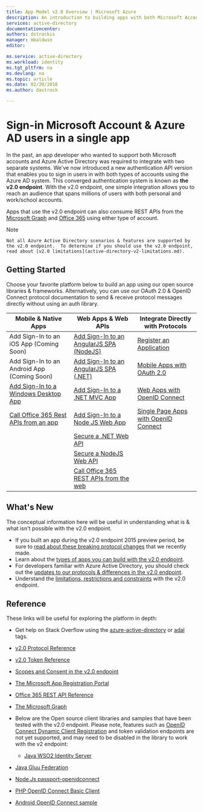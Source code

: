 ```yaml
---
title: App Model v2.0 Overview | Microsoft Azure
description: An introduction to building apps with both Microsoft Account and Azure Active Directory sign-in.
services: active-directory
documentationcenter: 
authors: dstrockis
manager: mbaldwin
editor: 

ms.service: active-directory
ms.workload: identity
ms.tgt_pltfrm: na
ms.devlang: na
ms.topic: article
ms.date: 02/20/2016
ms.author: dastrock

---
```

# Sign-in Microsoft Account & Azure AD users in a single app
In the past, an app developer who wanted to support both Microsoft accounts and Azure Active Directory was required to integrate with two separate systems.  We've now introduced a new authentication API version that enables you to sign in users in with both types of accounts using the Azure AD system.  This converged authentication system is known as **the v2.0 endpoint**.  With the v2.0 endpoint, one simple integration allows you to reach an audience that spans millions of users with both personal and work/school accounts.

Apps that use the v2.0 endpoint can also consume REST APIs from the [Microsoft Graph](https://graph.microsoft.io) and [Office 365](https://msdn.microsoft.com/office/office365/howto/authenticate-Office-365-APIs-using-v2) using either type of account.

> [!NOTE]
>     Not all Azure Active Directory scenarios & features are supported by the v2.0 endpoint.  To determine if you should use the v2.0 endpoint, read about [v2.0 limitations](active-directory-v2-limitations.md).
> 
> 
> 
## Getting Started
Choose your favorite platform below to build an app using our open source libraries & frameworks.  Alternatively, you can use our OAuth 2.0 & OpenID Connect protocol documentation to send & receive protocol messages directly without using an auth library.
<!-- TODO: Finalize this table  -->

| Mobile & Native Apps | Web Apps & Web APIs | Integrate Directly with Protocols |
| ----------------------- | ------------------------------- | --------------------- |
| Add Sign-In to an iOS App (Coming Soon) | [Add Sign-In to an AngularJS SPA (NodeJS)](active-directory-v2-devquickstarts-angular-node.md) | [Register an Application](active-directory-v2-app-registration.md) |
| Add Sign-In to an Android App (Coming Soon) | [Add Sign-In to an AngularJS SPA (.NET)](active-directory-v2-devquickstarts-angular-dotnet.md) | [Mobile Apps with OAuth 2.0](active-directory-v2-protocols-oauth-code.md) |
| [Add Sign-In to a Windows Desktop App](active-directory-v2-devquickstarts-wpf.md) | [Add Sign-In to a .NET MVC App](active-directory-v2-devquickstarts-dotnet-web.md) | [Web Apps with OpenID Connect](active-directory-v2-protocols-oidc.md) |
| [Call Office 365 Rest APIs from an app](https://msdn.microsoft.com/office/office365/howto/authenticate-Office-365-APIs-using-v2) | [Add Sign-In to a Node JS Web App](active-directory-v2-devquickstarts-node-web.md) | [Single Page Apps with OpenID Connect](active-directory-v2-protocols-implicit.md)
|  | [Secure a .NET Web API](active-directory-v2-devquickstarts-dotnet-api.md) |  |
|  |  [Secure a NodeJS Web API](active-directory-v2-devquickstarts-node-api.md) |
|  | [Call Office 365 REST APIs from the web](https://msdn.microsoft.com/office/office365/howto/authenticate-Office-365-APIs-using-v2) |


## What's New
The conceptual information here will be useful in understanding what is & what isn't possible with the v2.0 endpoint.

* If you built an app during the v2.0 endpoint 2015 preview period, be sure to [read about these breaking protocol changes](active-directory-v2-preview-oidc-changes.md) that we recently made.
* Learn about the [types of apps you can build with the v2.0 endpoint](active-directory-v2-flows.md).
* For developers familiar with Azure Active Directory, you should check out the [updates to our protocols & differences in the v2.0 endpoint](active-directory-v2-compare.md).
* Understand the [limitations, restrictions and constraints](active-directory-v2-limitations.md) with the v2.0 endpoint.

## Reference
These links will be useful for exploring the platform in depth:

* Get help on Stack Overflow using the [azure-active-directory](http://stackoverflow.com/questions/tagged/azure-active-directory) or [adal](http://stackoverflow.com/questions/tagged/adal) tags.
* [v2.0 Protocol Reference](active-directory-v2-protocols.md)
* [v2.0 Token Reference](active-directory-v2-tokens.md)
* [Scopes and Consent in the v2.0 endpoint](active-directory-v2-scopes.md)
* [The Microsoft App Registration Portal](https://apps.dev.microsoft.com)
* [Office 365 REST API Reference](https://msdn.microsoft.com/office/office365/howto/authenticate-Office-365-APIs-using-v2)
* [The Microsoft Graph](https://graph.microsoft.io)
* Below are the Open source client libraries and samples that have been tested with the v2.0 endpoint. Please note, features such as [OpenID Connect Dynamic Client Registration](https://openid.net/specs/openid-connect-registration-1_0.html) and token validation endpoints are not yet supported, and may need to be disabled in the library to work with the v2 endpoint:  

  * [Java WSO2 Identity Server](https://docs.wso2.com/display/IS500/Introducing+the+Identity+Server)
* [Java Gluu Federation](https://github.com/GluuFederation/oxAuth)
* [Node.Js passport-openidconnect](https://www.npmjs.com/package/passport-openidconnect)
* [PHP OpenID Connect Basic Client](https://github.com/jumbojett/OpenID-Connect-PHP)
* [Android OpenID Connect sample](https://github.com/learning-layers/android-openid-connect)


<!-- TODO: These articles
- [ADAL Library Reference]()
- [v2 Endpoint FAQs](active-directory-v2-faq.md)
- Give us your thoughts on the preview using [User Voice](http://feedback.azure.com/forums/169401-azure-active-directory) - we want to hear them!  Use the phrase "AppModelv2:" in the title of your post so we can find it.
-->

